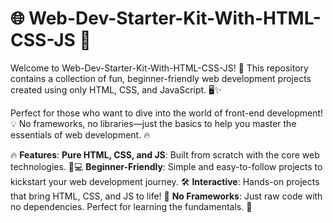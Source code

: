 # 🌐 Web-Dev-Starter-Kit-With-HTML-CSS-JS 🚀

Welcome to Web-Dev-Starter-Kit-With-HTML-CSS-JS! 🎉 This repository contains a collection of fun, beginner-friendly web development projects created using only HTML, CSS, and JavaScript. 🖥️✨

Perfect for those who want to dive into the world of front-end development! 💡 No frameworks, no libraries—just the basics to help you master the essentials of web development. 🔥

🔥 **Features**:
**Pure HTML, CSS, and JS**: Built from scratch with the core web technologies. 🎨💻
**Beginner-Friendly**: Simple and easy-to-follow projects to kickstart your web development journey. 🛠️
**Interactive**: Hands-on projects that bring HTML, CSS, and JS to life! 🚀
**No Frameworks**: Just raw code with no dependencies. Perfect for learning the fundamentals. 📝
